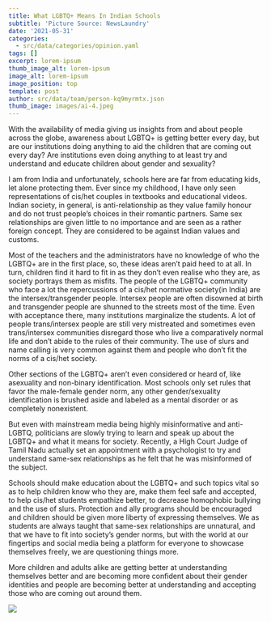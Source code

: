 ```yaml
---
title: What LGBTQ+ Means In Indian Schools
subtitle: 'Picture Source: NewsLaundry'
date: '2021-05-31'
categories:
  - src/data/categories/opinion.yaml
tags: []
excerpt: lorem-ipsum
thumb_image_alt: lorem-ipsum
image_alt: lorem-ipsum
image_position: top
template: post
author: src/data/team/person-kq9myrmtx.json
thumb_image: images/ai-4.jpeg
---
```

With the availability of media giving us insights from and about people across the globe, awareness about LGBTQ+ is getting better every day, but are our institutions doing anything to aid the children that are coming out every day? Are institutions even doing anything to at least try and understand and educate children about gender and sexuality?

I am from India and unfortunately, schools here are far from educating kids, let alone protecting them. Ever since my childhood, I have only seen representations of cis/het couples in textbooks and educational videos. Indian society, in general, is anti-relationship as they value family honour and do not trust people’s choices in their romantic partners. Same sex relationships are given little to no importance and are seen as a rather foreign concept. They are considered to be against Indian values and customs. 

Most of the teachers and the administrators have no knowledge of who the LGBTQ+ are in the first place, so, these ideas aren’t paid heed to at all. In turn, children find it hard to fit in as they don’t even realise who they are, as society portrays them as misfits. The people of the LGBTQ+ community who face a lot the repercussions of a cis/het normative society(in India) are the intersex/transgender people. Intersex people are often disowned at birth and transgender people are shunned to the streets most of the time. Even with acceptance there, many institutions marginalize the students. A lot of people trans/intersex people are still very mistreated and sometimes even trans/intersex communities disregard those who live a comparatively normal life and don’t abide to the rules of their community. The use of slurs and name calling is very common against them and people who don’t fit the norms of a cis/het society.

Other sections of the LGBTQ+ aren’t even considered or heard of, like asexuality and non-binary identification. Most schools only set rules that favor the male-female gender norm, any other gender/sexuality identification is brushed aside and labeled as a mental disorder or as completely nonexistent.

But even with mainstream media being highly misinformative and anti-LGBTQ, politicians are slowly trying to learn and speak up about the LGBTQ+ and what it means for society. Recently, a High Court Judge of Tamil Nadu actually set an appointment with a psychologist to try and understand same-sex relationships as he felt that he was misinformed of the subject.

Schools should make education about the LGBTQ+ and such topics vital so as to help children know who they are, make them feel safe and accepted, to help cis/het students empathize better, to decrease homophobic bullying and the use of slurs. Protection and ally programs should be encouraged and children should be given more liberty of expressing themselves. We as students are always taught that same-sex relationships are unnatural, and that we have to fit into society’s gender norms, but with the world at our fingertips and social media being a platform for everyone to showcase themselves freely, we are questioning things more.

More children and adults alike are getting better at understanding themselves better and are becoming more confident about their gender identities and people are becoming better at understanding and accepting those who are coming out around them.

![](https://lh6.googleusercontent.com/5GtyI39iEN7AVAFwb6I7eOBSMPaj0IOOnnFao2GRtdjyW6b01RuBoy5Rtw5KWmPujn4C1BwpgtbVjw7vsM38KQ97WiXPiqDMcPsv5VNKuqk4wQdE865Tw9S4-NtvfQ-jOUhmYJwS)
